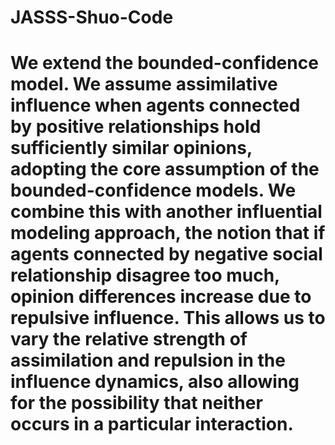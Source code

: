 # JASSS-Shuo-Code
# We extend the bounded-confidence model. We assume assimilative influence when agents connected by positive relationships hold sufficiently similar opinions, adopting the core assumption of the bounded-confidence models. We combine this with another influential modeling approach, the notion that if agents connected by negative social relationship disagree too much, opinion differences increase due to repulsive influence. This allows us to vary the relative strength of assimilation and repulsion in the influence dynamics, also allowing for the possibility that neither occurs in a particular interaction.
